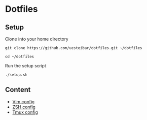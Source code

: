 # Dotfiles

## Setup

Clone into your home directory

```
git clone https://github.com/uesteibar/dotfiles.git ~/dotfiles

cd ~/dotfiles
```

Run the setup script

```
./setup.sh
```

## Content

* [Vim config](https://github.com/uesteibar/dotfiles/tree/master/vim)
* [ZSH config](https://github.com/uesteibar/dotfiles/tree/master/zsh)
* [Tmux config](https://github.com/uesteibar/dotfiles/tree/master/tmux)
